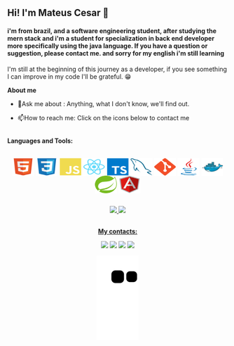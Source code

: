 ## Hi! I'm Mateus Cesar 👋


####  i'm from brazil, and a software engineering student, after studying the mern stack and i'm a student for specialization in back end developer more specifically using the java language. If you have a question or suggestion, please contact me. and sorry for my english i'm still learning
I'm still at the beginning of this journey as a developer, if you see something I can improve in my code I'll be grateful. 😁


**About me**

- 💬Ask me about : Anything, what I don't know, we'll find out.

- 📫How to reach me: Click on the icons below to contact me





 ##

**Languages and Tools:**

<div align="center" style="display: inline_block, margin:150px" ><br>
  <img align="center" alt="Mateus-HTML" height="40" width="50" src="https://raw.githubusercontent.com/devicons/devicon/master/icons/html5/html5-original.svg">
  <img align="center" alt="Mateus-CSS" height="40" width="50" src="https://raw.githubusercontent.com/devicons/devicon/master/icons/css3/css3-original.svg">
  <img align="center" alt="Mateus-Js" height="40" width="50" src="https://raw.githubusercontent.com/devicons/devicon/master/icons/javascript/javascript-plain.svg">
 <img align="center" alt="Mateus-React" height="40" width="50" src="https://raw.githubusercontent.com/devicons/devicon/master/icons/react/react-original.svg">  
 <img align="center" alt="Mateus-Ts" height="40" width="50" src="https://raw.githubusercontent.com/devicons/devicon/master/icons/typescript/typescript-plain.svg">
  <img align="center" alt="Mateus-mysql" height="40" width="50" src="https://raw.githubusercontent.com/devicons/devicon/master/icons/mysql/mysql-original.svg">
  <img align="center" alt="Mateus-git"height="40" width="50"<img src="https://raw.githubusercontent.com/devicons/devicon/master/icons/git/git-original.svg"  />
   <img align="center" alt="Mateus-git"height="40" width="50" <img src="https://raw.githubusercontent.com/devicons/devicon/master/icons/java/java-original.svg"  />
   <img align="center" alt="Mateus-git"height="40" width="50" <img src="https://raw.githubusercontent.com/devicons/devicon/master/icons/docker/docker-original.svg" />
   <img align="center" alt="Mateus-git" height="40" width="50" <img src="https://raw.githubusercontent.com/devicons/devicon/master/icons/spring/spring-original.svg" />
   <img align="center" alt="Mateus-git"height="40" width="50" <img src="https://raw.githubusercontent.com/devicons/devicon/master/icons/angularjs/angularjs-original.svg" />
   
  
  ##
  
  
<div align="center">
  <a href="https://github.com/Mateus-Sousa93">
  <img height="150em" src="https://github-readme-stats.vercel.app/api?username=Mateus-Sousa93&show_icons=true&theme=react&include_all_commits=true&count_private=true"/>
  <img height="150em" src="https://github-readme-stats.vercel.app/api/top-langs/?username=Mateus-Sousa93&layout=compact&langs_count=7&theme=react"/>
</div>

  ##
 

 **My contacts:**
  
  <a href="https://instagram.com/" target="_blank"><img src="https://img.shields.io/badge/-Instagram-%23E4405F?style=for-the-badge&logo=instagram&logoColor=white" target="_blank"></a>
 	<a href = "mailto:matteussousa.dev@gmail.com"><img src="https://img.shields.io/badge/Gmail-D14836?style=for-the-badge&logo=gmail&logoColor=white" target="_blank"></a>
  <a href="https://www.linkedin.com/mateus-cesar-235b08187" target="_blank"><img src="https://img.shields.io/badge/-LinkedIn-%230077B5?style=for-the-badge&logo=linkedin&logoColor=white" target="_blank"></a> 
  <a href="https://api.whatsapp.com/send?phone=5534997760495" target="_blank"><img src="https://img.shields.io/badge/WhatsApp-25D366?style=for-the-badge&logo=whatsapp&logoColor=white" target="_blank"></a> 
  
  
   ![Snake animation](https://github.com/Mateus-Sousa93/Mateus-Sousa93/blob/output/github-contribution-grid-snake.svg)

  
 

    
